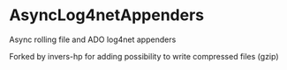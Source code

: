 AsyncLog4netAppenders
=====================

Async rolling file and ADO log4net appenders

Forked by invers-hp for adding possibility to write compressed files (gzip)
